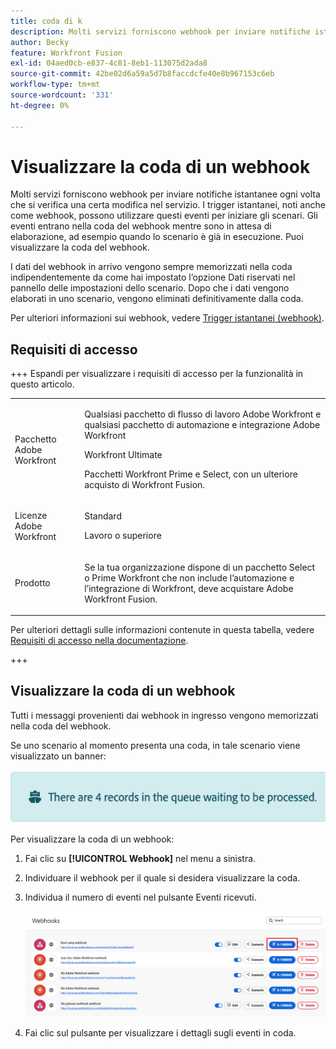 ```yaml
---
title: coda di k
description: Molti servizi forniscono webhook per inviare notifiche istantanee ogni volta che si verifica una certa modifica nel servizio. I trigger istantanei, noti anche come webhook, possono utilizzare questi eventi per iniziare gli scenari. Gli eventi entrano nella coda del webhook mentre sono in attesa di elaborazione, ad esempio quando lo scenario è già in esecuzione. Puoi visualizzare la coda del webhook.
author: Becky
feature: Workfront Fusion
exl-id: 04aed0cb-e837-4c81-8eb1-113075d2ada8
source-git-commit: 42be02d6a59a5d7b8faccdcfe40e8b967153c6eb
workflow-type: tm+mt
source-wordcount: '331'
ht-degree: 0%

---
```


# Visualizzare la coda di un webhook

Molti servizi forniscono webhook per inviare notifiche istantanee ogni volta che si verifica una certa modifica nel servizio. I trigger istantanei, noti anche come webhook, possono utilizzare questi eventi per iniziare gli scenari. Gli eventi entrano nella coda del webhook mentre sono in attesa di elaborazione, ad esempio quando lo scenario è già in esecuzione. Puoi visualizzare la coda del webhook.

I dati del webhook in arrivo vengono sempre memorizzati nella coda indipendentemente da come hai impostato l’opzione Dati riservati nel pannello delle impostazioni dello scenario. Dopo che i dati vengono elaborati in uno scenario, vengono eliminati definitivamente dalla coda.

Per ulteriori informazioni sui webhook, vedere [Trigger istantanei (webhook)](/help/workfront-fusion/references/modules/webhooks-reference.md).

## Requisiti di accesso

+++ Espandi per visualizzare i requisiti di accesso per la funzionalità in questo articolo.

<table style="table-layout:auto">
 <col> 
 <col> 
 <tbody> 
  <tr> 
   <td role="rowheader">Pacchetto Adobe Workfront</td> 
   <td> <p>Qualsiasi pacchetto di flusso di lavoro Adobe Workfront e qualsiasi pacchetto di automazione e integrazione Adobe Workfront</p><p>Workfront Ultimate</p><p>Pacchetti Workfront Prime e Select, con un ulteriore acquisto di Workfront Fusion.</p> </td> 
  </tr> 
  <tr data-mc-conditions=""> 
   <td role="rowheader">Licenze Adobe Workfront</td> 
   <td> <p>Standard</p><p>Lavoro o superiore</p> </td> 
  </tr> 
  <tr> 
   <td role="rowheader">Prodotto</td> 
   <td>
   <p>Se la tua organizzazione dispone di un pacchetto Select o Prime Workfront che non include l’automazione e l’integrazione di Workfront, deve acquistare Adobe Workfront Fusion.</li></ul>
   </td> 
  </tr>
 </tbody> 
</table>

Per ulteriori dettagli sulle informazioni contenute in questa tabella, vedere [Requisiti di accesso nella documentazione](/help/workfront-fusion/references/licenses-and-roles/access-level-requirements-in-documentation.md).

+++

## Visualizzare la coda di un webhook

Tutti i messaggi provenienti dai webhook in ingresso vengono memorizzati nella coda del webhook.

Se uno scenario al momento presenta una coda, in tale scenario viene visualizzato un banner:

![Banner coda](assets/queue-banner.png)

Per visualizzare la coda di un webhook:

1. Fai clic su **[!UICONTROL Webhook]** nel menu a sinistra.
1. Individuare il webhook per il quale si desidera visualizzare la coda.
1. Individua il numero di eventi nel pulsante Eventi ricevuti.

   ![Coda webhook](assets/webhook-queue.png)

1. Fai clic sul pulsante per visualizzare i dettagli sugli eventi in coda.
